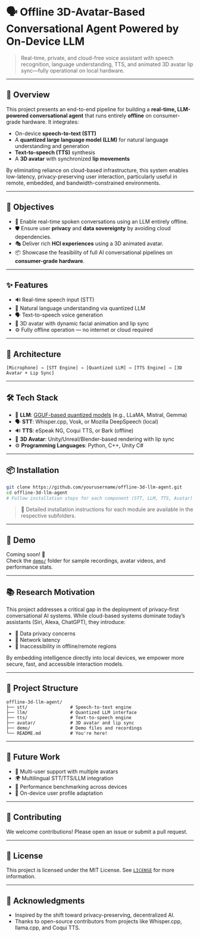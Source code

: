 # 🗣️ Offline 3D-Avatar-Based Conversational Agent Powered by On-Device LLM

> Real-time, private, and cloud-free voice assistant with speech recognition, language understanding, TTS, and animated 3D avatar lip sync—fully operational on local hardware.

---

## 🚀 Overview

This project presents an end-to-end pipeline for building a **real-time, LLM-powered conversational agent** that runs entirely **offline** on consumer-grade hardware. It integrates:

- On-device **speech-to-text (STT)**
- A **quantized large language model (LLM)** for natural language understanding and generation
- **Text-to-speech (TTS)** synthesis
- A **3D avatar** with synchronized **lip movements**

By eliminating reliance on cloud-based infrastructure, this system enables low-latency, privacy-preserving user interaction, particularly useful in remote, embedded, and bandwidth-constrained environments.

---

## 🎯 Objectives

- 💬 Enable real-time spoken conversations using an LLM entirely offline.
- 🛡️ Ensure user **privacy** and **data sovereignty** by avoiding cloud dependencies.
- 🎭 Deliver rich **HCI experiences** using a 3D animated avatar.
- 📦 Showcase the feasibility of full AI conversational pipelines on **consumer-grade hardware**.

---

## ✨ Features

- 🔊 Real-time speech input (STT)
- 🧠 Natural language understanding via quantized LLM
- 🗣️ Text-to-speech voice generation
- 🧍 3D avatar with dynamic facial animation and lip sync
- ⚙️ Fully offline operation — no internet or cloud required

---

## 🧩 Architecture

```
[Microphone] → [STT Engine] → [Quantized LLM] → [TTS Engine] → [3D Avatar + Lip Sync]
```

---

## 🛠️ Tech Stack

- 🧠 **LLM**: [GGUF-based quantized models](https://github.com/ggerganov/llama.cpp) (e.g., LLaMA, Mistral, Gemma)
- 🗣️ **STT**: Whisper.cpp, Vosk, or Mozilla DeepSpeech (local)
- 🔊 **TTS**: eSpeak NG, Coqui TTS, or Bark (offline)
- 👤 **3D Avatar**: Unity/Unreal/Blender-based rendering with lip sync
- ⚙️ **Programming Languages**: Python, C++, Unity C#

---

## 📦 Installation

```bash
git clone https://github.com/yourusername/offline-3d-llm-agent.git
cd offline-3d-llm-agent
# Follow installation steps for each component (STT, LLM, TTS, Avatar)
```

> 📌 Detailed installation instructions for each module are available in the respective subfolders.

---

## 🧪 Demo

Coming soon! 👀  
Check the [`demo/`](./demo) folder for sample recordings, avatar videos, and performance stats.

---

## 📚 Research Motivation

This project addresses a critical gap in the deployment of privacy-first conversational AI systems. While cloud-based systems dominate today’s assistants (Siri, Alexa, ChatGPT), they introduce:

- 🚫 Data privacy concerns  
- 🐌 Network latency  
- 📡 Inaccessibility in offline/remote regions  

By embedding intelligence directly into local devices, we empower more secure, fast, and accessible interaction models.

---

## 📁 Project Structure

```
offline-3d-llm-agent/
├── stt/                # Speech-to-text engine
├── llm/                # Quantized LLM interface
├── tts/                # Text-to-speech engine
├── avatar/             # 3D avatar and lip sync
├── demo/               # Demo files and recordings
└── README.md           # You're here!
```

---

## 🧠 Future Work

- 👥 Multi-user support with multiple avatars
- 🌍 Multilingual STT/TTS/LLM integration
- 🧪 Performance benchmarking across devices
- 🔐 On-device user profile adaptation

---

## 🤝 Contributing

We welcome contributions! Please open an issue or submit a pull request.

---

## 📜 License

This project is licensed under the MIT License. See [`LICENSE`](./LICENSE) for more information.

---

## 🙌 Acknowledgments

- Inspired by the shift toward privacy-preserving, decentralized AI.
- Thanks to open-source contributors from projects like Whisper.cpp, llama.cpp, and Coqui TTS.

